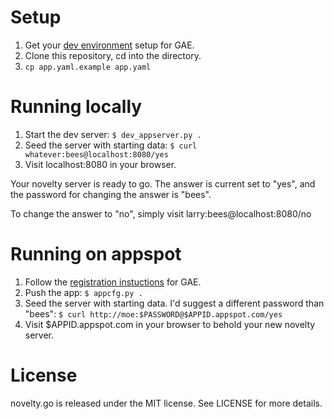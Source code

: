 Setup
===

1. Get your [dev environment](https://developers.google.com/appengine/docs/go/gettingstarted/devenvironment) setup for GAE.
2. Clone this repository, cd into the directory.
3. ```cp app.yaml.example app.yaml```

Running locally
===

1. Start the dev server: ```$ dev_appserver.py .```
2. Seed the server with starting data:
```$ curl whatever:bees@localhost:8080/yes```
3. Visit localhost:8080 in your browser.

Your novelty server is ready to go. The answer is current set to "yes", and the
password for changing the answer is "bees".

To change the answer to "no", simply visit larry:bees@localhost:8080/no

Running on appspot
===

1. Follow the [registration instuctions](https://developers.google.com/appengine/docs/go/gettingstarted/uploading) for GAE.
2. Push the app: ```$ appcfg.py .```
3. Seed the server with starting data. I'd suggest a different password than
"bees": ```$ curl http://moe:$PASSWORD@$APPID.appspot.com/yes```
4. Visit $APPID.appspot.com in your browser to behold your new novelty server.

License
===

novelty.go is released under the MIT license. See LICENSE for more details.
